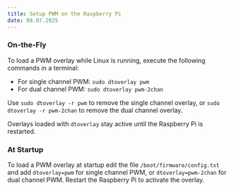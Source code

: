 ```yaml
---
title: Setup PWM on the Raspberry Pi
date: 08.07.2025
---
```


### On-the-Fly

To load a PWM overlay while Linux is running, execute the following commands in a terminal:

- For single channel PWM: `sudo dtoverlay pwm`
- For dual channel PWM: `sudo dtoverlay pwm-2chan`

Use `sudo dtoverlay -r pwm` to remove the single channel overlay, or 
`sudo dtoverlay -r pwm-2chan` to remove the dual channel overlay.

Overlays loaded with `dtoverlay` stay active until the Raspberry Pi is restarted.

### At Startup

To load a PWM overlay at startup edit the file `/boot/firmware/config.txt` and add
`dtoverlay=pwm` for single channel PWM, or `dtoverlay=pwm-2chan` for dual channel PWM.
Restart the Raspberry Pi to activate the overlay.
